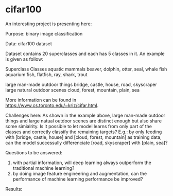 # cifar100
An interesting project is presenting here:

Purpose: binary image classification

Data: cifar100 dataset

Dataset contains 20 superclasses and each has 5 classes in it. 
An example is given as follow:

Superclass   			Classes
aquatic mammals			beaver, dolphin, otter, seal, whale
fish				aquarium fish, flatfish, ray, shark, trout

large man-made outdoor things	bridge, castle, house, road, skyscraper
large natural outdoor scenes	cloud, forest, mountain, plain, sea

More information can be found in https://www.cs.toronto.edu/~kriz/cifar.html.

Challenges here:
As shown in the example above, large man-made outdoor things and large natual outdoor scenes are distinct enough but also share some simialrity. 
Is it possible to let model learns from only part of the classes and correctly classify the remaining targets?
E.g.: by only feeding with [bridge, castle, house] and [cloud, forest, mountain] as training data, can the model successully differenciate [road, skyscraper] with [plain, sea]?

Questions to be answered:
1) with partial information, will deep learning always outperform the traditional machine learning?
2) by doing image feature engineering and augmentation, can the performance of machine learning performance be improved?

Results:


